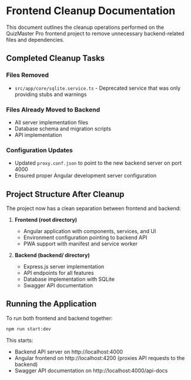 # Frontend Cleanup Documentation

This document outlines the cleanup operations performed on the QuizMaster Pro frontend project to remove unnecessary backend-related files and dependencies.

## Completed Cleanup Tasks

### Files Removed

- `src/app/core/sqlite.service.ts` - Deprecated service that was only providing stubs and warnings

### Files Already Moved to Backend

- All server implementation files
- Database schema and migration scripts
- API implementation

### Configuration Updates

- Updated `proxy.conf.json` to point to the new backend server on port 4000
- Ensured proper Angular development server configuration

## Project Structure After Cleanup

The project now has a clean separation between frontend and backend:

1. **Frontend (root directory)**

   - Angular application with components, services, and UI
   - Environment configuration pointing to backend API
   - PWA support with manifest and service worker

2. **Backend (backend/ directory)**
   - Express.js server implementation
   - API endpoints for all features
   - Database implementation with SQLite
   - Swagger API documentation

## Running the Application

To run both frontend and backend together:

```bash
npm run start:dev
```

This starts:

- Backend API server on http://localhost:4000
- Angular frontend on http://localhost:4200 (proxies API requests to the backend)
- Swagger API documentation on http://localhost:4000/api-docs
